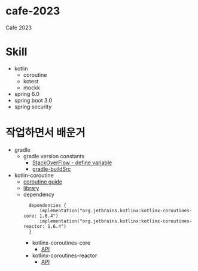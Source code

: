 # cafe-2023
Cafe 2023

# Skill
* kotlin
  * coroutine
  * kotest
  * mockk
* spring 6.0
* spring boot 3.0
* spring security

# 작업하면서 배운거
* gradle
  * gradle version constants
    * [StackOverFlow - define variable](https://stackoverflow.com/questions/62959191/how-to-define-a-variable-for-all-gradle-subprojects-using-gradle-kotlin-dsl)
    * [gradle-buildSrc](https://docs.gradle.org/current/userguide/organizing_gradle_projects.html#sec:build_sources)
* kotlin-coroutine
  * [coroutine guide](https://kotlinlang.org/docs/coroutines-guide.html)
  * [library](https://github.com/Kotlin/kotlinx.coroutines)
  * dependency
    ```
      dependencies {
          implementation("org.jetbrains.kotlinx:kotlinx-coroutines-core: 1.6.4")
          implementation("org.jetbrains.kotlinx:kotlinx-coroutines-reactor: 1.6.4")
      }
    ```
    * kotlinx-coroutines-core
      * [API](https://kotlinlang.org/api/kotlinx.coroutines/kotlinx-coroutines-core/)
    * kotlinx-coroutines-reactor
      * [API](https://kotlinlang.org/api/kotlinx.coroutines/kotlinx-coroutines-reactor/)